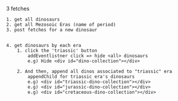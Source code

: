 

3 fetches

    1. get all dinosaurs 
    2. get all Mezosoic Eras (name of period)
    3. post fetches for a new dinosaur


    4. get dinosaurs by each era
        1. click the 'triassic' button
            addEventlistner click => hide <all> dinosaurs 
            e.g) Hide <div id="dino-collection"></div>  

        2. And then, append all dinos associated to "triassic" era
            appendChild for triassic era's dinosaurs 
            e.g) <div id="triassic-dino-collection"></div>
            e.g) <div id="jurassic-dino-collection"></div>
            e.g) <div id="cretaceous-dino-collection"></div>
            